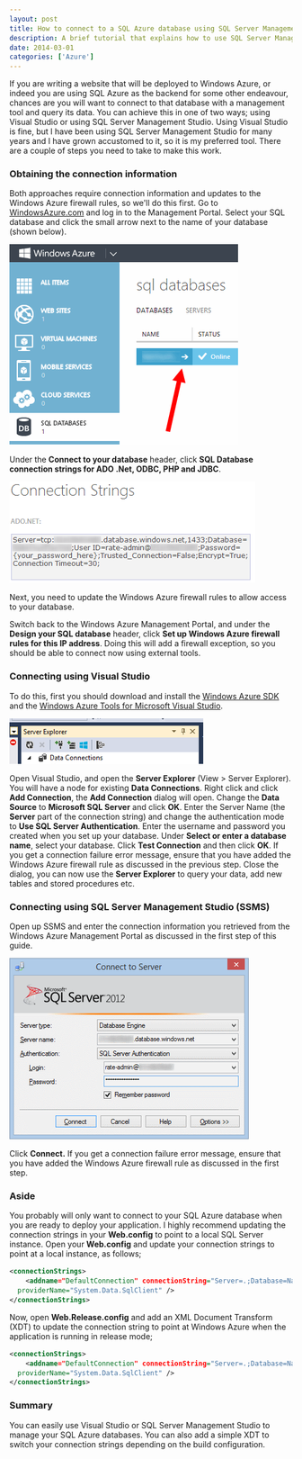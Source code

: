 ```yaml
---
layout: post
title: How to connect to a SQL Azure database using SQL Server Management Studio
description: A brief tutorial that explains how to use SQL Server Management Studio to connect to a SQL Azure database
date: 2014-03-01
categories: ['Azure']
---
```


If you are writing a website that will be deployed to Windows Azure, or indeed you are using SQL Azure as the backend for some other endeavour, chances are you will want to connect to that database with a management tool and query its data. You can achieve this in one of two ways; using Visual Studio or using SQL Server Management Studio. Using Visual Studio is fine, but I have been using SQL Server Management Studio for many years and I have grown accustomed to it, so it is my preferred tool. There are a couple of steps you need to take to make this work.

### Obtaining the connection information

Both approaches require connection information and updates to the Windows Azure firewall rules, so we'll do this first. Go to [WindowsAzure.com](http://www.windowsazure.com/en-us/account/) and log in to the Management Portal. Select your SQL database and click the small arrow next to the name of your database (shown below).

![SqlDatabases](sqldatabases1.png)

Under the **Connect to your database** header, click **SQL Database connection strings for ADO .Net, ODBC, PHP and JDBC**.

![connectionstrings](connectionstrings1.png)

Next, you need to update the Windows Azure firewall rules to allow access to your database.

Switch back to the Windows Azure Management Portal, and under the **Design your SQL database** header, click **Set up Windows Azure firewall rules for this IP address**. Doing this will add a firewall exception, so you should be able to connect now using external tools.

### Connecting using Visual Studio

To do this, first you should download and install the [Windows Azure SDK](http://go.microsoft.com/fwlink/p/?LinkId=212999) and the [Windows Azure Tools for Microsoft Visual Studio](http://go.microsoft.com/fwlink/p/?LinkId=212999).

![dataconnections](dataconnections1.png)

Open Visual Studio, and open the **Server Explorer** (View > Server Explorer). You will have a node for existing **Data Connections**. Right click and click **Add Connection**, the **Add Connection** dialog will open. Change the **Data Source** to **Microsoft SQL Server** and click **OK**. Enter the Server Name (the **Server** part of the connection string) and change the authentication mode to **Use SQL Server Authentication**. Enter the username and password you created when you set up your database. Under **Select or enter a database name**, select your database. Click **Test Connection** and then click **OK**. If you get a connection failure error message, ensure that you have added the Windows Azure firewall rule as discussed in the previous step. Close the dialog, you can now use the **Server Explorer** to query your data, add new tables and stored procedures etc.

### Connecting using SQL Server Management Studio (SSMS)

Open up SSMS and enter the connection information you retrieved from the Windows Azure Management Portal as discussed in the first step of this guide.

![ssms](ssms1.png)

Click **Connect.** If you get a connection failure error message, ensure that you have added the Windows Azure firewall rule as discussed in the first step.

### Aside

You probably will only want to connect to your SQL Azure database when you are ready to deploy your application. I highly recommend updating the connection strings in your **Web.config** to point to a local SQL Server instance. Open your **Web.config** and update your connection strings to point at a local instance, as follows;

```xml
<connectionStrings>
	<addname="DefaultConnection" connectionString="Server=.;Database=NameOfYourDatabase;Trusted_Connection=True;"
  providerName="System.Data.SqlClient" />
</connectionStrings>
```

Now, open **Web.Release.config** and add an XML Document Transform (XDT) to update the connection string to point at Windows Azure when the application is running in release mode;

```xml
<connectionStrings>
	<addname="DefaultConnection" connectionString="Server=.;Database=NameOfYourDatabase;Trusted_Connection=True;"
  providerName="System.Data.SqlClient" />
</connectionStrings>
```

### Summary

You can easily use Visual Studio or SQL Server Management Studio to manage your SQL Azure databases. You can also add a simple XDT to switch your connection strings depending on the build configuration.
